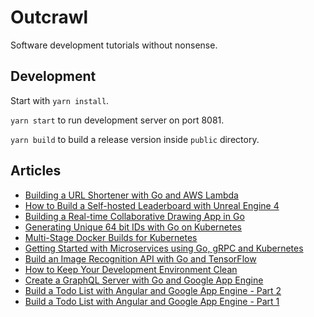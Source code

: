 # Outcrawl

Software development tutorials without nonsense.

## Development

Start with `yarn install`.

`yarn start` to run development server on port 8081.

`yarn build` to build a release version inside `public` directory.

## Articles

* [Building a URL Shortener with Go and AWS Lambda](https://outcrawl.com/go-url-shortener-lambda/)
* [How to Build a Self-hosted Leaderboard with Unreal Engine 4](https://outcrawl.com/unreal-engine-selfhosted-leaderboard/)
* [Building a Real-time Collaborative Drawing App in Go](https://outcrawl.com/realtime-collaborative-drawing-go/)
* [Generating Unique 64 bit IDs with Go on Kubernetes](https://outcrawl.com/generating-unique-ids-kubernetes/)
* [Multi-Stage Docker Builds for Kubernetes](https://outcrawl.com/multi-stage-docker-builds-kubernetes/)
* [Getting Started with Microservices using Go, gRPC and Kubernetes](https://outcrawl.com/getting-started-microservices-go-grpc-kubernetes/)
* [Build an Image Recognition API with Go and TensorFlow](https://outcrawl.com/image-recognition-api-go-tensorflow/)
* [How to Keep Your Development Environment Clean](https://outcrawl.com/clean-development-environment-docker/)
* [Create a GraphQL Server with Go and Google App Engine](https://outcrawl.com/graphql-server-go-google-app-engine/)
* [Build a Todo List with Angular and Google App Engine - Part 2](https://outcrawl.com/todo-list-angular-google-app-engine-part-2/)
* [Build a Todo List with Angular and Google App Engine - Part 1](https://outcrawl.com/todo-list-angular-google-app-engine-part-1/)
